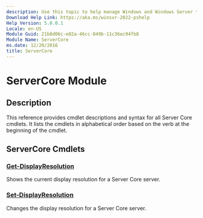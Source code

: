 ```yaml
---
description: Use this topic to help manage Windows and Windows Server technologies with Windows PowerShell.
Download Help Link: https://aka.ms/winsvr-2022-pshelp
Help Version: 5.0.0.1
Locale: en-US
Module Guid: 21b0d06c-e02a-46cc-849b-11c36ec94fb8
Module Name: ServerCore
ms.date: 12/20/2016
title: ServerCore
---
```


# ServerCore Module
## Description
This reference provides cmdlet descriptions and syntax for all Server Core cmdlets. It lists the cmdlets in alphabetical order based on the verb at the beginning of the cmdlet.

## ServerCore Cmdlets
### [Get-DisplayResolution](./Get-DisplayResolution.md)
Shows the current display resolution for a Server Core server.

### [Set-DisplayResolution](./Set-DisplayResolution.md)
Changes the display resolution for a Server Core server.


